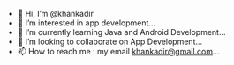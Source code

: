 - 👋 Hi, I’m @khankadir
- 👀 I’m interested in app development...
- 🌱 I’m currently learning Java and Android Development...
- 💞️ I’m looking to collaborate on App Development...
- 📫 How to reach me : my email khankadir@gmail.com...

<!---
khankadir/khankadir is a ✨ special ✨ repository because its `README.md` (this file) appears on your GitHub profile.
You can click the Preview link to take a look at your changes.
--->
